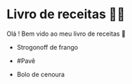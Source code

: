 # Livro de receitas :man_cook:

Olá ! Bem vido ao meu livro de receitas :wave:

* Strogonoff de frango
* #Pavê

* Bolo de cenoura
